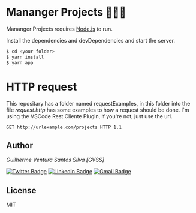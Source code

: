 # Mananger Projects 👾🧑‍💼

Mananger Projects requires [Node.js](https://nodejs.org/) to run.

Install the dependencies and devDependencies and start the server.

```sh
$ cd <your folder>
$ yarn install
$ yarn app
```

# HTTP request

This repositary has a folder named requestExamples, in this folder into the file *request.http* has some examples to how a request should be done. I`m using the VSCode Rest Cliente Plugin, if you're not, just use the url.

`
GET http://urlexample.com/projects HTTP 1.1
`


## Author
*Guilherme Ventura Santos Silva [GVSS]*

[![Twitter Badge](https://img.shields.io/badge/-@gventura_ss-6633cc?style=flat-square&labelColor=000000&logo=twitter&logoColor=white&link=https://twitter.com/gventura_ss)](https://twitter.com/gventura_ss) [![Linkedin Badge](https://img.shields.io/badge/-Guilherme%20Ventura-6633cc?style=flat-square&logo=Linkedin&logoColor=black&link=https://www.linkedin.com/in/guilherme-ventura-703612150/)](https://www.linkedin.com/in/guilherme-ventura-703612150/) [![Gmail Badge](https://img.shields.io/badge/-gvssilva@dcomp.ufs.br-6633cc?style=flat-square&logo=Gmail&logoColor=black&link=mailto:gvssilva@dcomp.ufs.br)](mailto:gvssilva@dcomp.ufs.br)


License
----

MIT